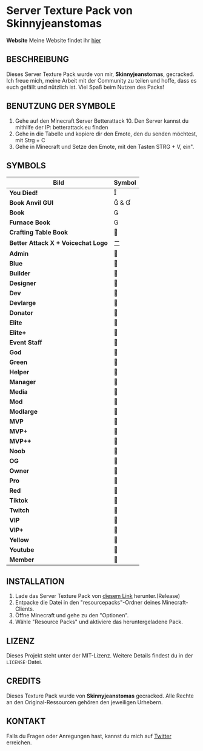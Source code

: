 # Server Texture Pack von Skinnyjeanstomas
**Website**
Meine Website findet ihr [hier](https://skinnyjeanstomas.netlify.app)
## BESCHREIBUNG
Dieses Server Texture Pack wurde von mir, **Skinnyjeanstomas**, gecracked. Ich freue mich, meine Arbeit mit der Community zu teilen und hoffe, dass es euch gefällt und nützlich ist. Viel Spaß beim Nutzen des Packs!

## BENUTZUNG DER SYMBOLE
1. Gehe auf den Minecraft Server Betterattack 10. Den Server kannst du mithilfe der IP: betterattack.eu finden
2. Gehe in die Tabelle und kopiere dir den Emote, den du senden möchtest, mit Strg + C
3. Gehe in Minecraft und Setze den Emote, mit den Tasten STRG + V, ein".


## SYMBOLS

| **Bild**                              | **Symbol**  |
|---------------------------------------|----------------|
| **You Died!**                         |              |
| **Book Anvil GUI**                    |  &          |
| **Book**                              |              |
| **Furnace Book**                      |              |
| **Crafting Table Book**               |              |
| **Better Attack X + Voicechat Logo**  | ㆓             |
| **Admin**                             |              |
| **Blue**                              |              |
| **Builder**                           |              |
| **Designer**                          |              |
| **Dev**                               |              |
| **Devlarge**                          |              |
| **Donator**                           |              |
| **Elite**                             |              |
| **Elite+**                            |              |
| **Event Staff**                       |              |
| **God**                               |              |
| **Green**                             |              |
| **Helper**                            |              |
| **Manager**                           |              |
| **Media**                             |              |
| **Mod**                               |              |
| **Modlarge**                          |              |
| **MVP**                               |              |
| **MVP+**                              |              |
| **MVP++**                             |              |
| **Noob**                              |              |
| **OG**                                |              |
| **Owner**                             |              |
| **Pro**                               |              |
| **Red**                               |              |
| **Tiktok**                            |              |
| **Twitch**                            |              |
| **VIP**                               |              |
| **VIP+**                              |              |
| **Yellow**                            |              |
| **Youtube**                           |              |
| **Member**                            |              |

## INSTALLATION
1. Lade das Server Texture Pack von [diesem Link](https://github.com/skinnyjeanstomas/betterattackTP/releases/tag/texture-pack/Server-Texture-Pack) herunter.(Release)
2. Entpacke die Datei in den "resourcepacks"-Ordner deines Minecraft-Clients.
3. Öffne Minecraft und gehe zu den "Optionen".
4. Wähle "Resource Packs" und aktiviere das heruntergeladene Pack.

## LIZENZ
Dieses Projekt steht unter der MIT-Lizenz. Weitere Details findest du in der `LICENSE`-Datei.

## CREDITS
Dieses Texture Pack wurde von **Skinnyjeanstomas** gecracked. Alle Rechte an den Original-Ressourcen gehören den jeweiligen Urhebern.

## KONTAKT
Falls du Fragen oder Anregungen hast, kannst du mich auf [Twitter](https://x.com/xSkJeTo) erreichen.

